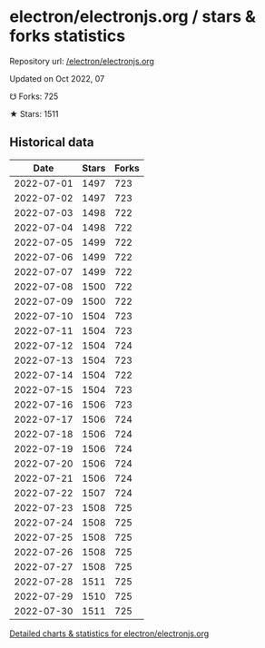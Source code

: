# electron/electronjs.org / stars & forks statistics

Repository url: [/electron/electronjs.org](https://github.com/electron/electronjs.org)

Updated on Oct 2022, 07

☋ Forks: 725

★ Stars: 1511

## Historical data
| Date | Stars | Forks |
|------|-------|-------|
| 2022-07-01 | 1497 | 723 | 
| 2022-07-02 | 1497 | 723 | 
| 2022-07-03 | 1498 | 722 | 
| 2022-07-04 | 1498 | 722 | 
| 2022-07-05 | 1499 | 722 | 
| 2022-07-06 | 1499 | 722 | 
| 2022-07-07 | 1499 | 722 | 
| 2022-07-08 | 1500 | 722 | 
| 2022-07-09 | 1500 | 722 | 
| 2022-07-10 | 1504 | 723 | 
| 2022-07-11 | 1504 | 723 | 
| 2022-07-12 | 1504 | 724 | 
| 2022-07-13 | 1504 | 723 | 
| 2022-07-14 | 1504 | 722 | 
| 2022-07-15 | 1504 | 723 | 
| 2022-07-16 | 1506 | 723 | 
| 2022-07-17 | 1506 | 724 | 
| 2022-07-18 | 1506 | 724 | 
| 2022-07-19 | 1506 | 724 | 
| 2022-07-20 | 1506 | 724 | 
| 2022-07-21 | 1506 | 724 | 
| 2022-07-22 | 1507 | 724 | 
| 2022-07-23 | 1508 | 725 | 
| 2022-07-24 | 1508 | 725 | 
| 2022-07-25 | 1508 | 725 | 
| 2022-07-26 | 1508 | 725 | 
| 2022-07-27 | 1508 | 725 | 
| 2022-07-28 | 1511 | 725 | 
| 2022-07-29 | 1510 | 725 | 
| 2022-07-30 | 1511 | 725 | 


[Detailed charts & statistics for electron/electronjs.org](https://reviewgithub.com/rep/electron/electronjs.org)
